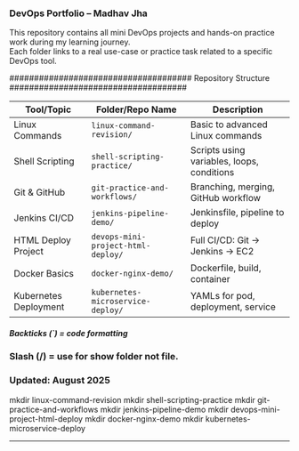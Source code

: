 

### DevOps Portfolio – Madhav Jha

This repository contains all mini DevOps projects and hands-on practice work during my learning journey.  
Each folder links to a real use-case or practice task related to a specific DevOps tool.

#####################################
Repository Structure
####################################



| Tool/Topic               | Folder/Repo Name                    | Description |
|--------------------------|-------------------------------------|-------------|
| Linux Commands           | `linux-command-revision/`           | Basic to advanced Linux commands |
| Shell Scripting          | `shell-scripting-practice/`         | Scripts using variables, loops, conditions |
| Git & GitHub             | `git-practice-and-workflows/`       | Branching, merging, GitHub workflow |
| Jenkins CI/CD            | `jenkins-pipeline-demo/`            | Jenkinsfile, pipeline to deploy |
| HTML Deploy Project      | `devops-mini-project-html-deploy/`  | Full CI/CD: Git → Jenkins → EC2 |
| Docker Basics            | `docker-nginx-demo/`                | Dockerfile, build, container |
| Kubernetes Deployment    | `kubernetes-microservice-deploy/`   | YAMLs for pod, deployment, service |

##### Backticks (`) = code formatting 

###   Slash (/) = use for show folder not file.



### Updated: August 2025  

mkdir linux-command-revision
mkdir shell-scripting-practice
mkdir git-practice-and-workflows
mkdir jenkins-pipeline-demo
mkdir devops-mini-project-html-deploy
mkdir docker-nginx-demo
mkdir kubernetes-microservice-deploy





-----------------  
